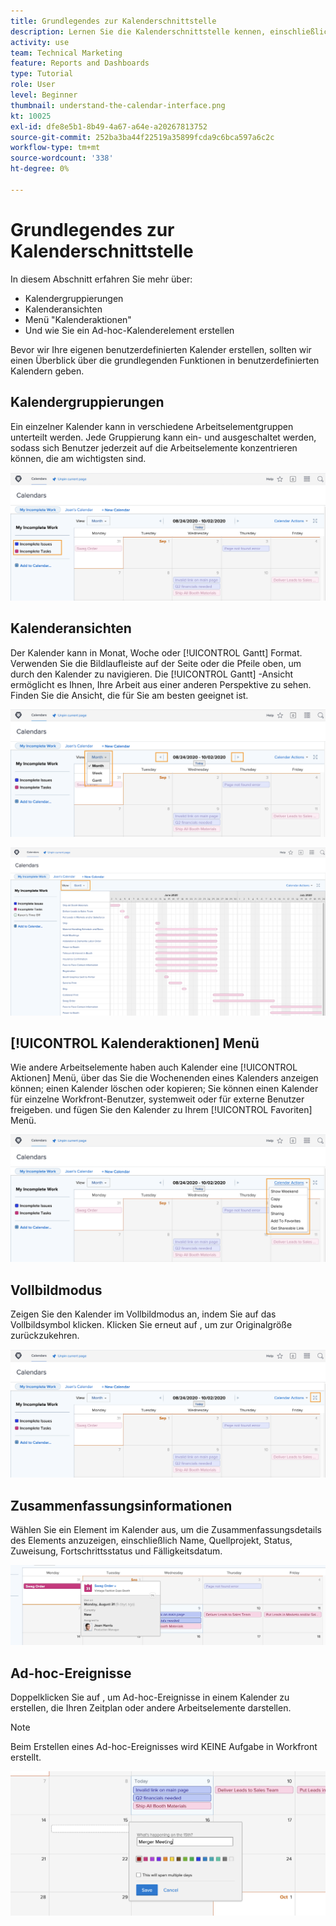 ```yaml
---
title: Grundlegendes zur Kalenderschnittstelle
description: Lernen Sie die Kalenderschnittstelle kennen, einschließlich Kalendergruppierungen, Ansichten und Aktionen.
activity: use
team: Technical Marketing
feature: Reports and Dashboards
type: Tutorial
role: User
level: Beginner
thumbnail: understand-the-calendar-interface.png
kt: 10025
exl-id: dfe8e5b1-8b49-4a67-a64e-a20267813752
source-git-commit: 252ba3ba44f22519a35899fcda9c6bca597a6c2c
workflow-type: tm+mt
source-wordcount: '338'
ht-degree: 0%

---
```


# Grundlegendes zur Kalenderschnittstelle

In diesem Abschnitt erfahren Sie mehr über:

* Kalendergruppierungen
* Kalenderansichten
* Menü &quot;Kalenderaktionen&quot;
* Und wie Sie ein Ad-hoc-Kalenderelement erstellen

Bevor wir Ihre eigenen benutzerdefinierten Kalender erstellen, sollten wir einen Überblick über die grundlegenden Funktionen in benutzerdefinierten Kalendern geben.

## Kalendergruppierungen

Ein einzelner Kalender kann in verschiedene Arbeitselementgruppen unterteilt werden. Jede Gruppierung kann ein- und ausgeschaltet werden, sodass sich Benutzer jederzeit auf die Arbeitselemente konzentrieren können, die am wichtigsten sind.

![Ein Bild des Kalenderbildschirms](assets/calendar-1-1a.png)

## Kalenderansichten

Der Kalender kann in Monat, Woche oder [!UICONTROL Gantt] Format. Verwenden Sie die Bildlaufleiste auf der Seite oder die Pfeile oben, um durch den Kalender zu navigieren. Die [!UICONTROL Gantt] -Ansicht ermöglicht es Ihnen, Ihre Arbeit aus einer anderen Perspektive zu sehen. Finden Sie die Ansicht, die für Sie am besten geeignet ist.

![Ein Bild des Kalenderbildschirms in der Monatsansicht](assets/calendar-1-1b.png)


![Ein Bild des Kalenderbildschirms im [!UICONTROL Gantt] Ansicht](assets/calendar-1-1bb.png)

## [!UICONTROL Kalenderaktionen] Menü

Wie andere Arbeitselemente haben auch Kalender eine [!UICONTROL Aktionen] Menü, über das Sie die Wochenenden eines Kalenders anzeigen können; einen Kalender löschen oder kopieren; Sie können einen Kalender für einzelne Workfront-Benutzer, systemweit oder für externe Benutzer freigeben. und fügen Sie den Kalender zu Ihrem [!UICONTROL Favoriten] Menü.

![Ein Bild der [!UICONTROL Kalenderaktionen] Bildschirm](assets/calendar-1-1c.png)

## Vollbildmodus

Zeigen Sie den Kalender im Vollbildmodus an, indem Sie auf das Vollbildsymbol klicken. Klicken Sie erneut auf , um zur Originalgröße zurückzukehren.

![Ein Bild der Schaltfläche im Vollbildmodus für einen Kalender](assets/calendar-1-1d.png)

## Zusammenfassungsinformationen

Wählen Sie ein Element im Kalender aus, um die Zusammenfassungsdetails des Elements anzuzeigen, einschließlich Name, Quellprojekt, Status, Zuweisung, Fortschrittsstatus und Fälligkeitsdatum.

![Ein Bild des Zusammenfassungsbildschirms eines Kalenderelements](assets/calendar-1-2.png)

## Ad-hoc-Ereignisse

Doppelklicken Sie auf , um Ad-hoc-Ereignisse in einem Kalender zu erstellen, die Ihren Zeitplan oder andere Arbeitselemente darstellen.

>[!NOTE]
>
>Beim Erstellen eines Ad-hoc-Ereignisses wird KEINE Aufgabe in Workfront erstellt.

![Ein Bild zum Hinzufügen eines Ad-hoc-Ereignisses zu einem Kalender](assets/calendar-1-3.png)
